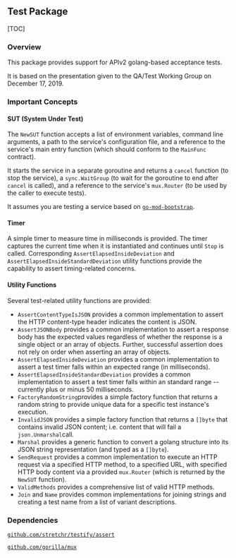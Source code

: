 ## Test Package

[TOC]

### Overview

This package provides support for APIv2 golang-based acceptance tests.

It is based on the presentation given to the QA/Test Working Group on December 17, 2019.



### Important Concepts

#### SUT (System Under Test)

The `NewSUT` function accepts a list of environment variables, command line arguments, a path to the service's configuration file, and a reference to the service's main entry function (which should conform to the `MainFunc` contract).

It starts the service in a separate goroutine and returns a `cancel` function (to stop the service), a `sync.WaitGroup` (to wait for the goroutine to end after `cancel` is called), and a reference to the service's `mux.Router` (to be used by the caller to execute tests).

It assumes you are testing a service based on  [`go-mod-bootstrap`](https://github.com/edgexfoundry/go-mod-bootstrap).  

#### Timer

A simple timer to measure time in milliseconds is provided.  The timer captures the current time when it is instantiated and continues until `Stop` is called.  Corresponding `AssertElapsedInsideDeviation` and `AssertElapsedInsideStandardDeviation` utility functions provide the capability to assert timing-related concerns.

#### Utility Functions

Several test-related utility functions are provided:

- `AssertContentTypeIsJSON` provides a common implementation to assert the HTTP content-type header indicates the content is JSON.
- `AssertJSONBody` provides a common implementation to assert a response body has the expected values regardless of whether the response is a single object or an array of objects.  Further, successful assertion does not rely on order when asserting an array of objects.
- `AssertElapsedInsideDeviation` provides a common implementation to assert a test timer falls within an expected range (in milliseconds).
- `AssertElapsedInsideStandardDeviation` provides a common implementation to assert a test timer falls within an standard range -- currently plus or minus 50 milliseconds.
- `FactoryRandomString`provides a simple factory function that returns a random string to provide unique data for a specific test instance's execution.
- `InvalidJSON` provides a simple factory function that returns a `[]byte` that contains invalid JSON content; i.e. content that will fail a `json.Unmarshal`call.
- `Marshal` provides a generic function to convert a golang structure into its JSON string representation (and typed as a `[]byte`).
- `SendRequest` provides a common implementation to execute an HTTP request via a specified HTTP method, to a specified URL, with specified HTTP body content via a provided `mux.Router` (which is returned by the `NewSUT` function).
- `ValidMethods` provides a comprehensive list of valid HTTP methods.
- `Join` and `Name` provides common implementations for joining strings and creating a test name from a list of variant descriptions.



### Dependencies

[`github.com/stretchr/testify/assert`](https://github.com/stretchr/testify) 

[`github.com/gorilla/mux`](https://github.com/gorilla/mux)